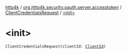 [http4k](../../index.md) / [org.http4k.security.oauth.server.accesstoken](../index.md) / [ClientCredentialsRequest](index.md) / [&lt;init&gt;](./-init-.md)

# &lt;init&gt;

`ClientCredentialsRequest(clientId: `[`ClientId`](../../org.http4k.security.oauth.server/-client-id/index.md)`)`